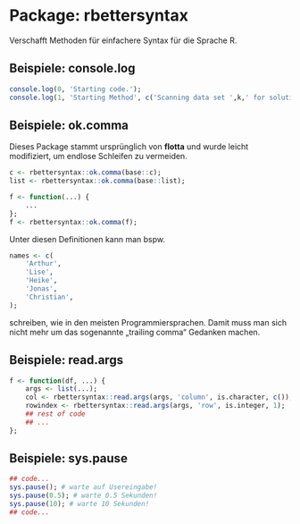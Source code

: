 # Package: rbettersyntax
Verschafft Methoden für einfachere Syntax für die Sprache R.

## Beispiele: console.log

```r
console.log(0, 'Starting code.');
console.log(1, 'Starting Method', c('Scanning data set ',k,' for solutions:'));
```

## Beispiele: ok.comma

Dieses Package stammt ursprünglich von **flotta** und wurde leicht modifiziert, um endlose Schleifen zu vermeiden.

```r
c <- rbettersyntax::ok.comma(base::c);
list <- rbettersyntax::ok.comma(base::list);

f <- function(...) {
	...
};
f <- rbettersyntax::ok.comma(f);
```

Unter diesen Definitionen kann man bspw.

```r
names <- c(
	'Arthur',
	'Lise',
	'Heike',
	'Jonas',
	'Christian',
);
```

schreiben, wie in den meisten Programmiersprachen.
Damit muss man sich nicht mehr um das sogenannte „trailing comma“ Gedanken machen.

## Beispiele: read.args

```r
f <- function(df, ...) {
	args <- list(...);
	col <- rbettersyntax::read.args(args, 'column', is.character, c());
	rowindex <- rbettersyntax::read.args(args, 'row', is.integer, 1);
	## rest of code
	## ...
};
```

## Beispiele: sys.pause

```r
## code...
sys.pause(); # warte auf Usereingabe!
sys.pause(0.5); # warte 0.5 Sekunden!
sys.pause(10); # warte 10 Sekunden!
## code...
```